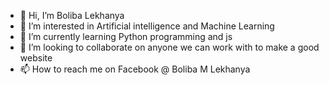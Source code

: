 - 👋 Hi, I’m Boliba Lekhanya
- 👀 I’m interested in Artificial intelligence and Machine Learning 
- 🌱 I’m currently learning Python programming and js
- 💞️ I’m looking to collaborate on anyone we can work with to make a good website 
- 📫 How to reach me on Facebook @ Boliba M Lekhanya 

<!---
Bolibalekhanya3/Bolibalekhanya3 is a ✨ special ✨ repository because its `README.md` (this file) appears on your GitHub profile.
You can click the Preview link to take a look at your changes.
--->
